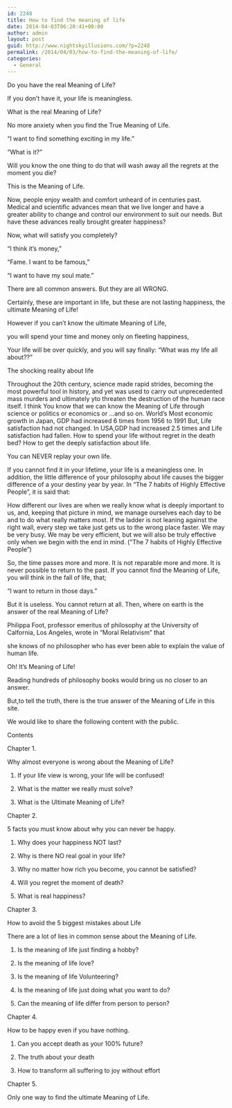 ```yaml
---
id: 2248
title: How to find the meaning of life
date: 2014-04-03T06:20:41+00:00
author: admin
layout: post
guid: http://www.nightskyillusions.com/?p=2248
permalink: /2014/04/03/how-to-find-the-meaning-of-life/
categories:
  - General
---
```

Do you have the real Meaning of Life?
  
If you don&#8217;t have it, your life is meaningless.
  
What is the real Meaning of Life?

No more anxiety when you find the True Meaning of Life.

&#8220;I want to find something exciting in my life.&#8221;
  
&#8220;What is it?&#8221;
  
Will you know the one thing to do that will wash away all the regrets at the moment you die?
  
This is the Meaning of Life.
  
Now, people enjoy wealth and comfort unheard of in centuries past. Medical and scientific advances mean that we live longer and have a greater ability to change and control our environment to suit our needs. But have these advances really brought greater happiness?

Now, what will satisfy you completely?

&#8220;I think it&#8217;s money,&#8221;
  
&#8220;Fame. I want to be famous,&#8221;
  
&#8220;I want to have my soul mate.&#8221;
  
There are all common answers. But they are all WRONG.
  
Certainly, these are important in life, but these are not lasting happiness, the ultimate Meaning of Life!
  
However if you can&#8217;t know the ultimate Meaning of Life,
  
you will spend your time and money only on fleeting happiness,
  
Your life will be over quickly, and you will say finally: &#8220;What was my life all about??&#8221;
  
The shocking reality about life

Throughout the 20th century, science made rapid strides, becoming the most powerful tool in history, and yet was used to carry out unprecedented mass murders and ultimately yto threaten the destruction of the human race itself. I think You know that we can know the Meaning of Life through science or politics or economics or &#8230;and so on. World&#8217;s Most economic growth in Japan, GDP had increased 6 times from 1956 to 1991 But, Life satisfaction had not changed. In USA,GDP had increased 2.5 times and Life satisfaction had fallen. How to spend your life without regret in the death bed? How to get the deeply satisfaction about life.

You can NEVER replay your own life.

If you cannot find it in your lifetime, your life is a meaningless one. In addition, the little difference of your philosophy about life causes the bigger difference of a your destiny year by year. In &#8220;The 7 habits of Highly Effective People&#8221;, it is said that:

How different our lives are when we really know what is deeply important to us, and, keeping that picture in mind, we manage ourselves each day to be and to do what really matters most. If the ladder is not leaning against the right wall, every step we take just gets us to the wrong place faster. We may be very busy. We may be very efficient, but we will also be truly effective only when we begin with the end in mind. (&#8220;The 7 habits of Highly Effective People&#8221;)

So, the time passes more and more. It is not reparable more and more. It is never possible to return to the past. If you cannot find the Meaning of Life, you will think in the fall of life, that;
  
&#8220;I want to return in those days.&#8221;
  
But it is useless. You cannot return at all. Then, where on earth is the answer of the real Meaning of Life?
  
Philippa Foot, professor emeritus of philosophy at the University of Calfornia, Los Angeles, wrote in &#8220;Moral Relativism&#8221; that
  
she knows of no philosopher who has ever been able to explain the value of human life.
  
Oh! It&#8217;s Meaning of Life!
  
Reading hundreds of philosophy books would bring us no closer to an answer.
  
But,to tell the truth, there is the true answer of the Meaning of Life in this site.
  
We would like to share the following content with the public.

Contents

Chapter 1.
  
Why almost everyone is wrong about the Meaning of Life?
  
1. If your life view is wrong, your life will be confused!
  
2. What is the matter we really must solve?
  
3. What is the Ultimate Meaning of Life?

Chapter 2.
  
5 facts you must know about why you can never be happy.

1. Why does your happiness NOT last?
  
2. Why is there NO real goal in your life?
  
3. Why no matter how rich you become, you cannot be satisfied?
  
4. Will you regret the moment of death?
  
5. What is real happiness?

Chapter 3.
  
How to avoid the 5 biggest mistakes about Life
  
There are a lot of lies in common sense about the Meaning of Life.

1. Is the meaning of life just finding a hobby?
  
2. Is the meaning of life love?
  
3. Is the meaning of life Volunteering?
  
4. Is the meaning of life just doing what you want to do?
  
5. Can the meaning of life differ from person to person?

Chapter 4.
  
How to be happy even if you have nothing.

1. Can you accept death as your 100% future?
  
2. The truth about your death
  
3. How to transform all suffering to joy without effort

Chapter 5.
  
Only one way to find the ultimate Meaning of Life.